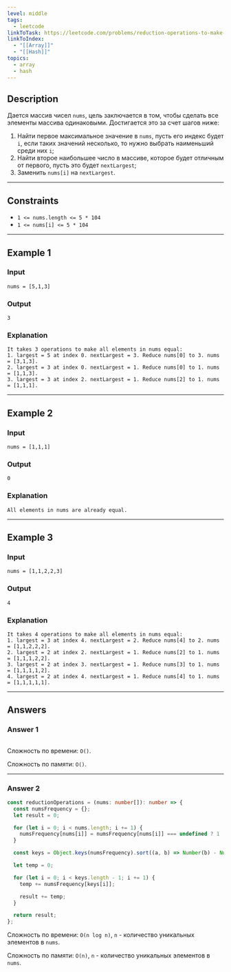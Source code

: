 ```yaml
---
level: middle
tags:
  - leetcode
linkToTask: https://leetcode.com/problems/reduction-operations-to-make-the-array-elements-equal/?envType=daily-question&envId=2023-11-19
linkToIndex:
  - "[[Array]]"
  - "[[Hash]]"
topics:
  - array
  - hash
---
```

## Description

Дается массив чисел `nums`, цель заключается в том, чтобы сделать все элементы массива одинаковыми. Достигается это за счет шагов ниже:
1. Найти первое максимальное значение в `nums`, пусть его индекс будет `i`, если таких значений несколько, то нужно выбрать наименьший среди них `i`;
2. Найти второе наибольшее число в массиве, которое будет отличным от первого, пусть это будет `nextLargest`;
3. Заменить `nums[i]` на `nextLargest`.

---
## Constraints

- `1 <= nums.length <= 5 * 104`
- `1 <= nums[i] <= 5 * 104`

---
## Example 1

### Input

```
nums = [5,1,3]
```
### Output

```
3
```
### Explanation

```
It takes 3 operations to make all elements in nums equal:
1. largest = 5 at index 0. nextLargest = 3. Reduce nums[0] to 3. nums = [3,1,3].
2. largest = 3 at index 0. nextLargest = 1. Reduce nums[0] to 1. nums = [1,1,3].
3. largest = 3 at index 2. nextLargest = 1. Reduce nums[2] to 1. nums = [1,1,1].
```

---
## Example 2

### Input

```
nums = [1,1,1]
```
### Output

```
0
```
### Explanation

```
All elements in nums are already equal.
```

---
## Example 3

### Input

```
nums = [1,1,2,2,3]
```
### Output

```
4
```
### Explanation

```
It takes 4 operations to make all elements in nums equal:
1. largest = 3 at index 4. nextLargest = 2. Reduce nums[4] to 2. nums = [1,1,2,2,2].
2. largest = 2 at index 2. nextLargest = 1. Reduce nums[2] to 1. nums = [1,1,1,2,2].
3. largest = 2 at index 3. nextLargest = 1. Reduce nums[3] to 1. nums = [1,1,1,1,2].
4. largest = 2 at index 4. nextLargest = 1. Reduce nums[4] to 1. nums = [1,1,1,1,1].
```

---
## Answers

### Answer 1

```typescript
```

Сложность по времени: `O()`.

Сложность по памяти: `O()`.

---
### Answer 2

```typescript
const reductionOperations = (nums: number[]): number => {
  const numsFrequency = {};
  let result = 0;

  for (let i = 0; i < nums.length; i += 1) {
    numsFrequency[nums[i]] = numsFrequency[nums[i]] === undefined ? 1 : numsFrequency[nums[i]] + 1
  }

  const keys = Object.keys(numsFrequency).sort((a, b) => Number(b) - Number(a));

  let temp = 0;

  for (let i = 0; i < keys.length - 1; i += 1) {
    temp += numsFrequency[keys[i]];

    result += temp;
  }

  return result;
};
```

Сложность по времени: `O(n log n)`, `n` - количество уникальных элементов в `nums`.

Сложность по памяти: `O(n)`, `n` - количество уникальных элементов в `nums`.

